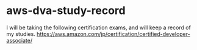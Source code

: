 # aws-dva-study-record
I will be taking the following certification exams, and will keep a record of my studies.
https://aws.amazon.com/jp/certification/certified-developer-associate/